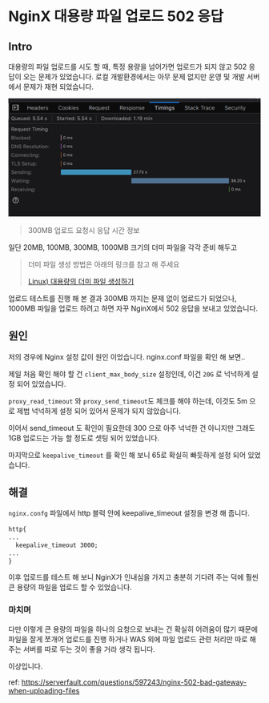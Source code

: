 # NginX 대용량 파일 업로드 502 응답

## Intro

대용량의 파일 업로드를 시도 할 때, 특정 용량을 넘어가면 업로드가 되지 않고 502 응답이 오는 문제가 있었습니다. 로컬 개발환경에서는 아무 문제 없지만 운영 및 개발 서버에서 문제가 재현 되었습니다.

![pic](https://raw.githubusercontent.com/Shane-Park/mdblog/main/devlife/todayError/20220615.assets/pic.png)

> 300MB 업로드 요청시 응답 시간 정보

일단 20MB, 100MB, 300MB, 1000MB 크기의 더미 파일을 각각 준비 해두고

> 더미 파일 생성 방법은 아래의 링크를 참고 해 주세요
>
> [Linux) 대용량의 더미 파일 생성하기](https://shanepark.tistory.com/373)

업로드 테스트를 진행 해 본 결과 300MB 까지는 문제 없이 업로드가 되었으나, 1000MB 파일을 업로드 하려고 하면 자꾸 NginX에서 502 응답을 보내고 있었습니다.

## 원인

저의 경우에 Nginx 설정 값이 원인 이었습니다. nginx.conf 파일을 확인 해 보면..

제일 처음 확인 해야 할 건 `client_max_body_size` 설정인데, 이건 `20G` 로 넉넉하게 설정 되어 있었습니다.

`proxy_read_timeout` 와 `proxy_send_timeout`도 체크를 해야 하는데, 이것도 5m 으로 제법 넉넉하게 설정 되어 있어서 문제가 되지 않았습니다.

이어서 send_timeout 도 확인이 필요한데 300 으로 아주 넉넉한 건 아니지만 그래도 1GB 업로드는 가능 할 정도로 셋팅 되어 있었습니다.

마지막으로 `keepalive_timeout` 를 확인 해 보니 65로 확실히 빠듯하게 설정 되어 있었습니다.

## 해결

`nginx.confg` 파일에서 http 블럭 안에 keepalive_timeout 설정을 변경 해 줍니다.

```
http{
...
  keepalive_timeout 3000;
...
}
```

이후 업로드를 테스트 해 보니 NginX가 인내심을 가지고 충분히 기다려 주는 덕에 훨씬 큰 용량의 파일을 업로드 할 수 있었습니다.

### 마치며

다만 이렇게 큰 용량의 파일을 하나의 요청으로 보내는 건 확실히 어려움이 많기 때문에 파일을 잘게 쪼개어 업로드를 진행 하거나 WAS 외에 파일 업로드 관련 처리만 따로 해주는 서버를 따로 두는 것이 좋을 거라 생각 됩니다.

이상입니다.

ref: https://serverfault.com/questions/597243/nginx-502-bad-gateway-when-uploading-files